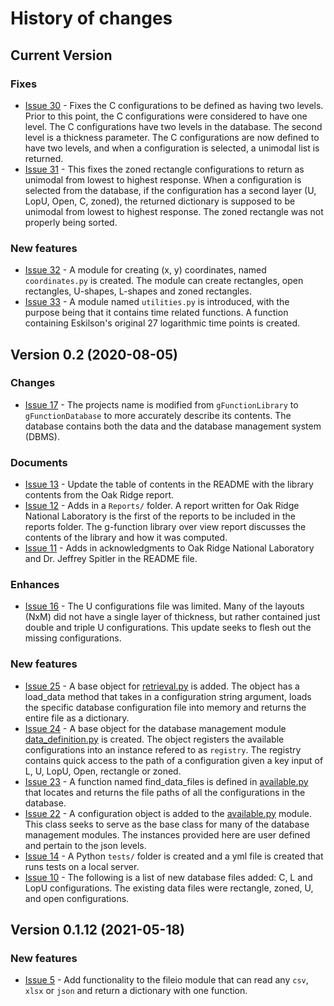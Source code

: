 # History of changes

## Current Version

### Fixes

- [Issue 30](https://github.com/j-c-cook/gFunctionDatabase/issues/30) - Fixes the C configurations to be defined as having two levels. Prior to this point, the C configurations were considered to have one level. The C configurations have two levels in the database. The second level is a thickness parameter. The C configurations are now defined to have two levels, and when a configuration is selected, a unimodal list is returned.
- [Issue 31](https://github.com/j-c-cook/gFunctionDatabase/issues/31) - This fixes the zoned rectangle configurations to return as unimodal from lowest to highest response. When a configuration is selected from the database, if the configuration has a second layer (U, LopU, Open, C, zoned), the returned dictionary is supposed to be unimodal from lowest to highest response. The zoned rectangle was not properly being sorted.

### New features
- [Issue 32](https://github.com/j-c-cook/gFunctionDatabase/issues/32) - A module for creating (x, y) coordinates, named `coordinates.py` is created. The module can create rectangles, open rectangles, U-shapes, L-shapes and zoned rectangles.
- [Issue 33](https://github.com/j-c-cook/gFunctionDatabase/issues/33) - A module named `utilities.py` is introduced, with the purpose being that it contains time related functions. A function containing Eskilson's original 27 logarithmic time points is created.

## Version 0.2 (2020-08-05)

### Changes

- [Issue 17](https://github.com/j-c-cook/gFunctionLibrary/issues/17) - The projects name is modified from `gFunctionLibrary` to `gFunctionDatabase` to more accurately describe its contents. The database contains both the data and the database management system (DBMS).

### Documents

- [Issue 13](https://github.com/j-c-cook/gFunctionLibrary/issues/13) - Update the table of contents in the README with the library contents from the Oak Ridge report.
- [Issue 12](https://github.com/j-c-cook/gFunctionLibrary/issues/12) - Adds in a `Reports/` folder. A report written for Oak Ridge National Laboratory is the first of the reports to be included in the reports folder. The g-function library over view report discusses the contents of the library and how it was computed.
- [Issue 11](https://github.com/j-c-cook/gFunctionLibrary/issues/11) - Adds in acknowledgments to Oak Ridge National Laboratory and Dr. Jeffrey Spitler in the README file.

### Enhances

- [Issue 16](https://github.com/j-c-cook/gFunctionDatabase/issues/16) - The U configurations file was limited. Many of the layouts (NxM) did not have a single layer of thickness, but rather contained just double and triple U configurations. This update seeks to flesh out the missing configurations.

### New features

- [Issue 25](https://github.com/j-c-cook/gFunctionDatabase/issues/25) - A base object for [retrieval.py](https://github.com/j-c-cook/gFunctionDatabase/tree/main/gFunctionDatabase/Management/retrieval.py) is added. The object has a load_data method that takes in a configuration string argument, loads the specific database configuration file into memory and returns the entire file as a dictionary.
- [Issue 24](https://github.com/j-c-cook/gFunctionDatabase/issues/24) - A base object for the database management module [data_definition.py](https://github.com/j-c-cook/gFunctionDatabase/tree/main/gFunctionDatabase/Management/data_definition.py) is created. The object registers the available configurations into an instance refered to as `registry`. The registry contains quick access to the path of a configuration given a key input of L, U, LopU, Open, rectangle or zoned.  
- [Issue 23](https://github.com/j-c-cook/gFunctionDatabase/issues/23) - A function named find_data_files is defined in [available.py](https://github.com/j-c-cook/gFunctionDatabase/tree/main/gFunctionDatabase/Database/available.py) that locates and returns the file paths of all the configurations in the database.
- [Issue 22](https://github.com/j-c-cook/gFunctionDatabase/issues/22) - A configuration object is added to the [available.py](https://github.com/j-c-cook/gFunctionDatabase/tree/main/gFunctionDatabase/Database/available.py) module. This class seeks to serve as the base class for many of the database management modules. The instances provided here are user defined and pertain to the json levels.
- [Issue 14](https://github.com/j-c-cook/gFunctionLibrary/issues/14) - A Python `tests/` folder is created and a yml file is created that runs tests on a local server.
- [Issue 10](https://github.com/j-c-cook/gFunctionDatabase/issues/10) - The following is a list of new database files added: C, L and LopU configurations. The existing data files were rectangle, zoned, U, and open configurations.

## Version 0.1.12 (2021-05-18)

### New features

- [Issue 5](https://github.com/j-c-cook/gFunctionLibrary/issues/5) - Add functionality to the fileio module that can read any `csv`, `xlsx` or `json` and return a dictionary with one function.
